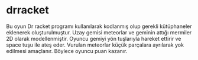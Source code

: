 # drracket
Bu oyun Dr racket programı kullanılarak kodlanmış olup gerekli kütüphaneler eklenerek oluşturulmuştur.
Uzay gemisi meteorlar ve geminin attığı mermiler 2D olarak modellenmiştir.
Oyuncu gemiyi yön tuşlarıyla hareket ettirir ve space tuşu ile ateş eder.
Vurulan meteorlar küçük parçalara ayrılarak yok edilmesi amaçlanır.
Böylece oyuncu puan kazanır.
